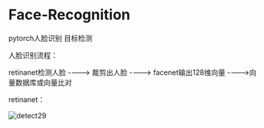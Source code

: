 # Face-Recognition
pytorch人脸识别 目标检测

人脸识别流程：

retinanet检测人脸 ----> 裁剪出人脸 ----> facenet输出128维向量 ---->向量数据库或向量比对

retinanet：

![detect29](G:\6\AI_code\cv\retinanet\retinanet\picture\detect29.png)
